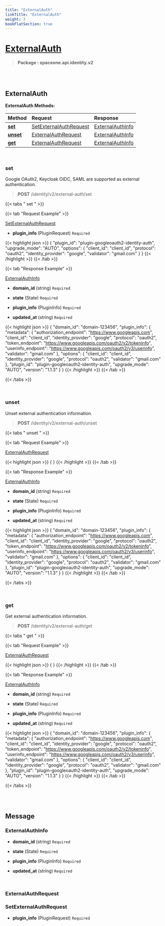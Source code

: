 ```yaml
---
title: "ExternalAuth"
linkTitle: "ExternalAuth"
weight: 3
bookFlatSection: true
---
```

# [ExternalAuth](#ExternalAuth)



>  **Package : spaceone.api.identity.v2**

<br>
<br>

## ExternalAuth





**ExternalAuth Methods:**


| Method | Request | Response |
| :----- | :-------- | :-------- |
| [**set**](./ExternalAuth#set) | [SetExternalAuthRequest](ExternalAuth#setexternalauthrequest) | [ExternalAuthInfo](ExternalAuth#externalauthinfo) |
| [**unset**](./ExternalAuth#unset) | [ExternalAuthRequest](ExternalAuth#externalauthrequest) | [ExternalAuthInfo](ExternalAuth#externalauthinfo) |
| [**get**](./ExternalAuth#get) | [ExternalAuthRequest](ExternalAuth#externalauthrequest) | [ExternalAuthInfo](ExternalAuth#externalauthinfo) |



    
<br>

### set

Google OAuth2, Keycloak OIDC, SAML are supported as external authentication.



> **POST** /identity/v2/external-auth/set
>





 {{< tabs " set " >}}

 {{< tab "Request Example" >}}



[SetExternalAuthRequest](./ExternalAuth#setexternalauthrequest)

* **plugin_info** (PluginRequest)   `Required` 





{{< highlight json >}}
{
 "plugin_id": "plugin-googleoauth2-identity-auth",
 "upgrade_mode": "AUTO",
 "options": {
     "client_id": "client_id",
     "protocol": "oauth2",
     "identity_provider": "google",
     "validator": "gmail.com"
  }
}
{{< /highlight >}}
{{< /tab >}}


 {{< tab "Response Example" >}}

[ExternalAuthInfo](#EXTERNALAUTHINFO)
* **domain_id** (string)   `Required` 

* **state** (State)   `Required` 

* **plugin_info** (PluginInfo)   `Required` 

* **updated_at** (string)   `Required` 



{{< highlight json >}}
{
 "domain_id": "domain-123456",
 "plugin_info": {
     "metadata": {
         "authorization_endpoint": "https://www.googleapis.com",
         "client_id": "client_id",
         "identity_provider": "google",
         "protocol": "oauth2",
         "token_endpoint": "https://www.googleapis.com/oauth2/v2/tokeninfo",
         "userinfo_endpoint": "https://www.googleapis.com/oauth2/v3/userinfo",
         "validator": "gmail.com"
     },
     "options": {
         "client_id": "client_id",
         "identity_provider": "google",
         "protocol": "oauth2",
         "validator": "gmail.com"
     },
     "plugin_id": "plugin-googleoauth2-identity-auth",
     "upgrade_mode": "AUTO",
     "version": "1.1.3"
 }
}
{{< /highlight >}}
{{< /tab >}}


{{< /tabs >}}


    
<br>

### unset

Unset external authentication information.



> **POST** /identity/v2/external-auth/unset
>





 {{< tabs " unset " >}}

 {{< tab "Request Example" >}}



[ExternalAuthRequest](./ExternalAuth#externalauthrequest)




{{< highlight json >}}
{
}
{{< /highlight >}}
{{< /tab >}}


 {{< tab "Response Example" >}}

[ExternalAuthInfo](#EXTERNALAUTHINFO)
* **domain_id** (string)   `Required` 

* **state** (State)   `Required` 

* **plugin_info** (PluginInfo)   `Required` 

* **updated_at** (string)   `Required` 



{{< highlight json >}}
{
 "domain_id": "domain-123456",
 "plugin_info": {
     "metadata": {
         "authorization_endpoint": "https://www.googleapis.com",
         "client_id": "client_id",
         "identity_provider": "google",
         "protocol": "oauth2",
         "token_endpoint": "https://www.googleapis.com/oauth2/v2/tokeninfo",
         "userinfo_endpoint": "https://www.googleapis.com/oauth2/v3/userinfo",
         "validator": "gmail.com"
     },
     "options": {
         "client_id": "client_id",
         "identity_provider": "google",
         "protocol": "oauth2",
         "validator": "gmail.com"
     },
     "plugin_id": "plugin-googleoauth2-identity-auth",
     "upgrade_mode": "AUTO",
     "version": "1.1.3"
 }
}
{{< /highlight >}}
{{< /tab >}}


{{< /tabs >}}


    
<br>

### get

Get external authentication information.



> **POST** /identity/v2/external-auth/get
>





 {{< tabs " get " >}}

 {{< tab "Request Example" >}}



[ExternalAuthRequest](./ExternalAuth#externalauthrequest)




{{< highlight json >}}
{
}
{{< /highlight >}}
{{< /tab >}}


 {{< tab "Response Example" >}}

[ExternalAuthInfo](#EXTERNALAUTHINFO)
* **domain_id** (string)   `Required` 

* **state** (State)   `Required` 

* **plugin_info** (PluginInfo)   `Required` 

* **updated_at** (string)   `Required` 



{{< highlight json >}}
{
 "domain_id": "domain-123456",
 "plugin_info": {
     "metadata": {
         "authorization_endpoint": "https://www.googleapis.com",
         "client_id": "client_id",
         "identity_provider": "google",
         "protocol": "oauth2",
         "token_endpoint": "https://www.googleapis.com/oauth2/v2/tokeninfo",
         "userinfo_endpoint": "https://www.googleapis.com/oauth2/v3/userinfo",
         "validator": "gmail.com"
     },
     "options": {
         "client_id": "client_id",
         "identity_provider": "google",
         "protocol": "oauth2",
         "validator": "gmail.com"
     },
     "plugin_id": "plugin-googleoauth2-identity-auth",
     "upgrade_mode": "AUTO",
     "version": "1.1.3"
 }
}
{{< /highlight >}}
{{< /tab >}}


{{< /tabs >}}


    


<br>
<br>

## Message



### ExternalAuthInfo
* **domain_id** (string)   `Required` 

    
* **state** (State)   `Required` 

    
* **plugin_info** (PluginInfo)   `Required` 

    
* **updated_at** (string)   `Required` 

    <br>

### ExternalAuthRequest<br>

### SetExternalAuthRequest
* **plugin_info** (PluginRequest)   `Required` 

    <br>
